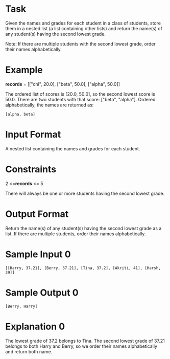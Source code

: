 # Task

Given the names and grades for each student in a class of students, store them in a nested list (a list containing other lists) and return the name(s) of any student(s) having the second lowest grade.

Note: If there are multiple students with the second lowest grade, order their names alphabetically.

# Example

 **records** = [["chi", 20.0], ["beta", 50.0], ["alpha", 50.0]]

The ordered list of scores is [20.0, 50.0], so the second lowest score is 50.0. There are two students with that score: ["beta", "alpha"]. Ordered alphabetically, the names are returned as:

    [alpha, beta]
    
# Input Format

A nested list containing the names and grades for each student.

# Constraints
2 <=**records** <= 5

There will always be one or more students having the second lowest grade.

# Output Format

Return the name(s) of any student(s) having the second lowest grade as a list. If there are multiple students, order their names alphabetically.

# Sample Input 0

    [[Harry, 37.21], [Berry, 37.21], [Tina, 37.2], [Akriti, 41], [Harsh, 39]]

# Sample Output 0

    [Berry, Harry]
# Explanation 0

The lowest grade of 37.2 belongs to Tina. The second lowest grade of 37.21 belongs to both Harry and Berry, so we order their names alphabetically and return both name.
